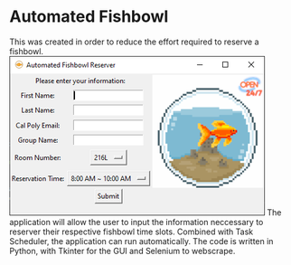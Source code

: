 # Automated Fishbowl

This was created in order to reduce the effort required to reserve a fishbowl.
![UI](UI.png)
The application will allow the user to input the information neccessary to reserver their respective fishbowl time slots. Combined with Task Scheduler, the application can run automatically. The code is written in Python, with Tkinter for the GUI and Selenium to webscrape.
